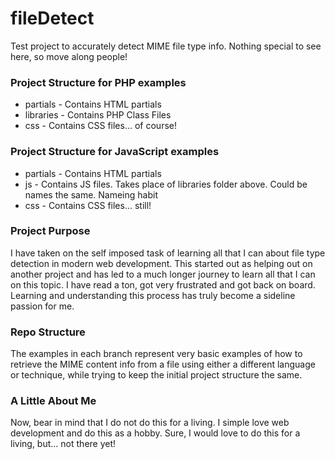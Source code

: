 fileDetect
==========

Test project to accurately detect MIME file type info. Nothing special to see here, so move along people!

### Project Structure for PHP examples
- partials - Contains HTML partials
- libraries - Contains PHP Class Files
- css - Contains CSS files... of course!

### Project Structure for JavaScript examples
- partials - Contains HTML partials
- js - Contains JS files. Takes place of libraries folder above. Could be names the same. Nameing habit
- css - Contains CSS files... still!

### Project Purpose
I have taken on the self imposed task of learning all that I can about file type detection in modern web development. This started out as helping out on another project and has led to a much longer journey to learn all that I can on this topic. I have read a ton, got very frustrated and got back on board. Learning and understanding this process has truly become a sideline passion for me.

### Repo Structure
The examples in each branch represent very basic examples of how to retrieve the MIME content info from a file using either a different language or technique, while trying to keep the initial project structure the same.

### A Little About Me
Now, bear in mind that I do not do this for a living. I simple love web development and do this as a hobby. Sure, I would love to do this for a living, but... not there yet!